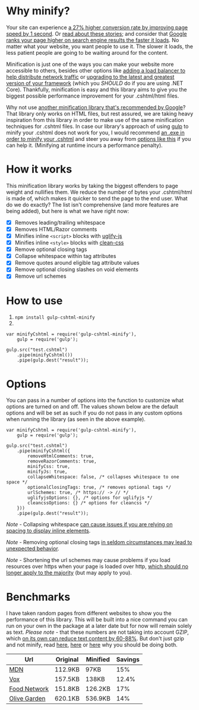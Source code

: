 # Why minify?
Your site can experience [a 27% higher conversion rate by improving page speed by 1 second](https://developer.akamai.com/blog/2015/09/01/mobile-web-performance-monitoring-conversion-rate). Or [read about these stories](https://blog.hubspot.com/marketing/page-load-time-conversion-rates); and consider that [Google ranks your page higher on search engine results the faster it loads](http://www.thesempost.com/google-mobile-first-index-page-speed-ranking/). No matter what
your website, you want people to use it. The slower it loads, the less patient people are going to be waiting around for
the content.

Minification is just one of the ways you can make your website more accessible to others, besides other options like [adding a load balancer to help distribute network traffic](https://www.nginx.com/resources/glossary/load-balancing/) or [upgrading to the latest and greatest version of your framework](https://visualstudiomagazine.com/articles/2018/08/22/bing-net-core.aspx) (which you *SHOULD* do if you are using .NET Core). Thankfully, minification is easy and this library aims to give you the biggest possible performance improvement for your .cshtml/html files.

Why not use [another minification library that's recommended by Google](https://developers.google.com/speed/docs/insights/MinifyResources)? That library only works on HTML files, but rest assured, we are taking heavy inspiration from this library in order to make use of the same minification techniques for .cshtml files. In case our library's approach of using [gulp](https://gulpjs.com/) to minify your .cshtml does not work for you, I would recommend [an .exe in order to minify your .cshtml](https://github.com/deanhume/html-minifier) and steer you away from [options like this](https://github.com/Taritsyn/WebMarkupMin) if you can help it. (Minifying at runtime incurs a performance penalty).

# How it works
This minification library works by taking the biggest offenders to page weight and nullifies them. We reduce the number of bytes your .cshtml/html is made of, which makes it quicker to send the page to the end user. What do we do exactly? The list isn't comprehensive (and more features are being added), but here is what we have right now:

- [X] Removes leading/trailing whitespace
- [X] Removes HTML/Razor comments
- [X] Minifies inline `<script>` blocks with [uglify-js](https://www.npmjs.com/package/uglify-js)
- [X] Minifies inline `<style>` blocks with [clean-css](https://www.npmjs.com/package/clean-css)
- [X] Remove optional closing tags
- [X] Collapse whitespace within tag attributes
- [X] Remove quotes around eligible tag attribute values
- [X] Remove optional closing slashes on void elements
- [X] Remove url schemes

# How to use
1. `npm install gulp-cshtml-minify`
2.
```
var minifyCshtml = require('gulp-cshtml-minify'),
    gulp = require('gulp');

gulp.src("test.cshtml")
    .pipe(minifyCshtml())
    .pipe(gulp.dest("result"));
```

# Options
You can pass in a number of options into the function to customize what options are turned on and off. The values shown below are the default options and will be set as such if you do not pass in any custom options when running the library (as seen in the above example).
```
var minifyCshtml = require('gulp-cshtml-minify'),
    gulp = require('gulp');

gulp.src("test.cshtml")
    .pipe(minifyCshtml({
        removeHtmlComments: true,
        removeRazorComments: true,
        minifyCss: true,
        minifyJs: true,
        collapseWhitespace: false, /* collapses whitespace to one space */
        optionalClosingTags: true, /* removes optional tags */
        urlSchemes: true, /* https:// -> // */
        uglifyjsOptions: {}, /* options for uglifyjs */
        cleancssOptions: {} /* options for cleancss */
    }))
    .pipe(gulp.dest("result"));
```

*Note* - Collapsing whitespace [can cause issues if you are relying on spacing to display inline elements](http://perfectionkills.com/experimenting-with-html-minifier/#collapse_whitespace).

*Note* - Removing optional closing tags [in seldom circumstances may lead to unexpected behavior](https://www.w3.org/TR/html5/syntax.html#optional-tags).

*Note* - Shortening the url schemes may cause problems if you load resources over https when your page is loaded over http, [which should no longer apply to the majority](https://security.googleblog.com/2018/02/a-secure-web-is-here-to-stay.html) (but may apply to you).

# Benchmarks
I have taken random pages from different websites to show you the performance of this library. This will be built into a nice command you can run on your own in the package at a later date but for now will remain solely as text. *Please note* - that these numbers are not taking into account GZIP, which [on its own can reduce text content by 60-88%](https://developers.google.com/web/fundamentals/performance/optimizing-content-efficiency/optimize-encoding-and-transfer). But don't just gzip and not minify, read [here](https://stackoverflow.com/questions/807119/gzip-versus-minify), [here](https://multiplethreads.wordpress.com/2015/08/01/minify-and-gzip/) or [here](https://madskristensen.net/blog/effects-of-gzipping-vs-minifying-html-files/) why you should be doing both.

| Url        | Original           | Minified  | Savings |
| ------------- |-------------| ----- | ----- |
| [MDN](https://developer.mozilla.org/en-US/docs/Web/JavaScript/Reference/Global_Objects/String/match) | 112.9KB | 97KB | 15%
| [Vox](https://www.vox.com/2018/9/21/17886892/star-wars-release-schedule-disney-bob-iger) | 157.5KB | 138KB | 12.4%
| [Food Network](https://www.foodnetwork.com/healthyeats/news/2018/9/dairy-free-ice-creams-favorites) | 151.8KB | 126.2KB | 17%
| [Olive Garden](https://www.olivegarden.com/menu-listing/dinner) | 620.1KB | 536.9KB | 14%